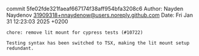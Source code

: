 commit 5fe02fde321faeaf667174f38aff954bfa3208c6
Author: Nayden Naydenov <31909318+nnaydenow@users.noreply.github.com>
Date:   Fri Jan 31 12:23:03 2025 +0200

    chore: remove lit mount for cypress tests (#10722)
    
    Testing syntax has been switched to TSX, making the lit mount setup redundant.
